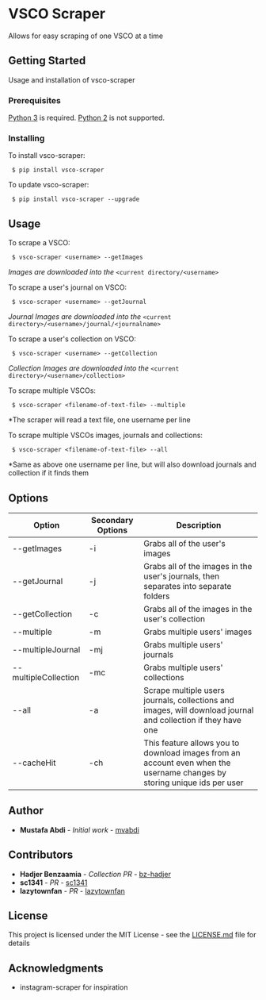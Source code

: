 # VSCO Scraper

Allows for easy scraping of one VSCO at a time

## Getting Started

Usage and installation of vsco-scraper

### Prerequisites

[Python 3](https://www.python.org/downloads/) is required. [Python 2](https://www.python.org/downloads/) is not supported.

### Installing

To install vsco-scraper:

```
 $ pip install vsco-scraper
```

To update vsco-scraper:

```
 $ pip install vsco-scraper --upgrade
```

## Usage

To scrape a VSCO:

```
 $ vsco-scraper <username> --getImages
```

_Images are downloaded into the_ `<current directory/<username>`

To scrape a user's journal on VSCO:

```
 $ vsco-scraper <username> --getJournal
```

_Journal Images are downloaded into the_ `<current directory>/<username>/journal/<journalname>`

To scrape a user's collection on VSCO:

```
 $ vsco-scraper <username> --getCollection
```

_Collection Images are downloaded into the_ `<current directory>/<username>/collection>`

To scrape multiple VSCOs:

```
 $ vsco-scraper <filename-of-text-file> --multiple
```

\*The scraper will read a text file, one username per line

To scrape multiple VSCOs images, journals and collections:

```
 $ vsco-scraper <filename-of-text-file> --all
```

\*Same as above one username per line, but will also download journals and collection if it finds them

## Options

| Option               | Secondary Options | Description                                                                                                              |
| -------------------- | ----------------- | ------------------------------------------------------------------------------------------------------------------------ |
| --getImages          | -i                | Grabs all of the user's images                                                                                           |
| --getJournal         | -j                | Grabs all of the images in the user's journals, then separates into separate folders                                     |
| --getCollection      | -c                | Grabs all of the images in the user's collection                                                                         |
| --multiple           | -m                | Grabs multiple users' images                                                                                             |
| --multipleJournal    | -mj               | Grabs multiple users' journals                                                                                           |
| --multipleCollection | -mc               | Grabs multiple users' collections                                                                                        |
| --all                | -a                | Scrape multiple users journals, collections and images, will download journal and collection if they have one            |
| --cacheHit           | -ch               | This feature allows you to download images from an account even when the username changes by storing unique ids per user |

## Author

- **Mustafa Abdi** - _Initial work_ - [mvabdi](https://github.com/mvabdi)

## Contributors

- **Hadjer Benzaamia** - _Collection PR_ - [bz-hadjer](https://github.com/bz-hadjer)
- **sc1341** - _PR_ - [sc1341](https://github.com/sc1341)
- **lazytownfan** - _PR_ - [lazytownfan](https://github.com/lazytownfan)

## License

This project is licensed under the MIT License - see the [LICENSE.md](LICENSE.md) file for details

## Acknowledgments

- instagram-scraper for inspiration
